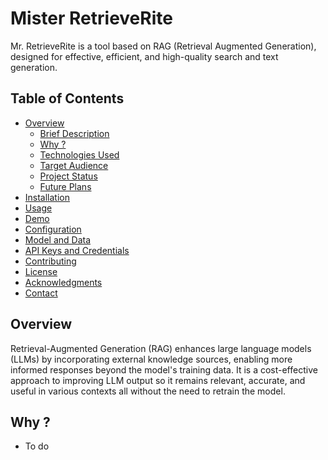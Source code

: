 # Mister RetrieveRite

Mr. RetrieveRite is a tool based on RAG (Retrieval Augmented Generation), designed for effective, efficient, and high-quality search and text generation.

## Table of Contents

- [Overview](#overview)
  - [Brief Description](#brief-description)
  - [Why ?](#unique-selling-points)
  - [Technologies Used](#technologies-used)
  - [Target Audience](#target-audience)
  - [Project Status](#project-status)
  - [Future Plans](#future-plans)
- [Installation](#installation)
- [Usage](#usage)
- [Demo](#demo)
- [Configuration](#configuration)
- [Model and Data](#model-and-data)
- [API Keys and Credentials](#api-keys-and-credentials)
- [Contributing](#contributing)
- [License](#license)
- [Acknowledgments](#acknowledgments)
- [Contact](#contact)


## Overview

Retrieval-Augmented Generation (RAG) enhances large language models (LLMs) by incorporating external knowledge sources, enabling more informed responses beyond the model's training data. It is a cost-effective approach to improving LLM output so it remains relevant, accurate, and useful in various contexts all without the need to retrain the model.

## Why ?
+ To do